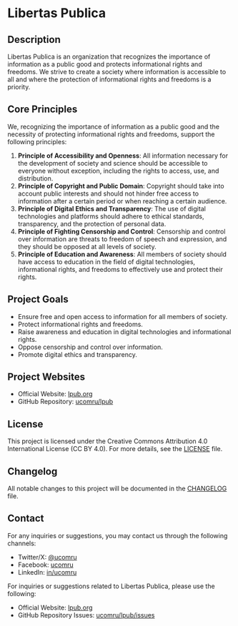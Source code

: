 # Libertas Publica

## Description

Libertas Publica is an organization that recognizes the importance of information as a
public good and protects informational rights and freedoms. We strive to create a society
where information is accessible to all and where the protection of informational rights and
freedoms is a priority.

## Core Principles

We, recognizing the importance of information as a public good and the necessity of protecting
informational rights and freedoms, support the following principles:

1. **Principle of Accessibility and Openness**: All information necessary for the development
   of society and science should be accessible to everyone without exception, including the
   rights to access, use, and distribution.
2. **Principle of Copyright and Public Domain**: Copyright should take into account public
   interests and should not hinder free access to information after a certain period or when
   reaching a certain audience.
3. **Principle of Digital Ethics and Transparency**: The use of digital technologies and
   platforms should adhere to ethical standards, transparency, and the protection
   of personal data.
4. **Principle of Fighting Censorship and Control**: Censorship and control over information
   are threats to freedom of speech and expression, and they should be opposed at all levels
   of society.
5. **Principle of Education and Awareness**: All members of society should have access
   to education in the field of digital technologies, informational rights, and freedoms
   to effectively use and protect their rights.

## Project Goals

- Ensure free and open access to information for all members of society.
- Protect informational rights and freedoms.
- Raise awareness and education in digital technologies and informational rights.
- Oppose censorship and control over information.
- Promote digital ethics and transparency.

## Project Websites

- Official Website: [lpub.org](https://lpub.org)
- GitHub Repository: [ucomru/lpub](https://github.com/ucomru/lpub)

## License

This project is licensed under the Creative Commons Attribution 4.0 International License
(CC BY 4.0). For more details, see the [LICENSE](LICENSE.md) file.

## Changelog

All notable changes to this project will be documented in the [CHANGELOG](CHANGELOG.md) file.

## Contact

For any inquiries or suggestions, you may contact us through the following channels:

- Twitter/X: [@ucomru](https://x.com/ucomru)
- Facebook: [ucomru](https://facebook.com/ucomru)
- LinkedIn: [in/ucomru](https://linkedin.com/in/ucomru)

For inquiries or suggestions related to Libertas Publica, please use the following:

- Official Website: [lpub.org](https://lpub.org)
- GitHub Repository Issues: [ucomru/lpub/issues](https://github.com/ucomru/lpub/issues)
